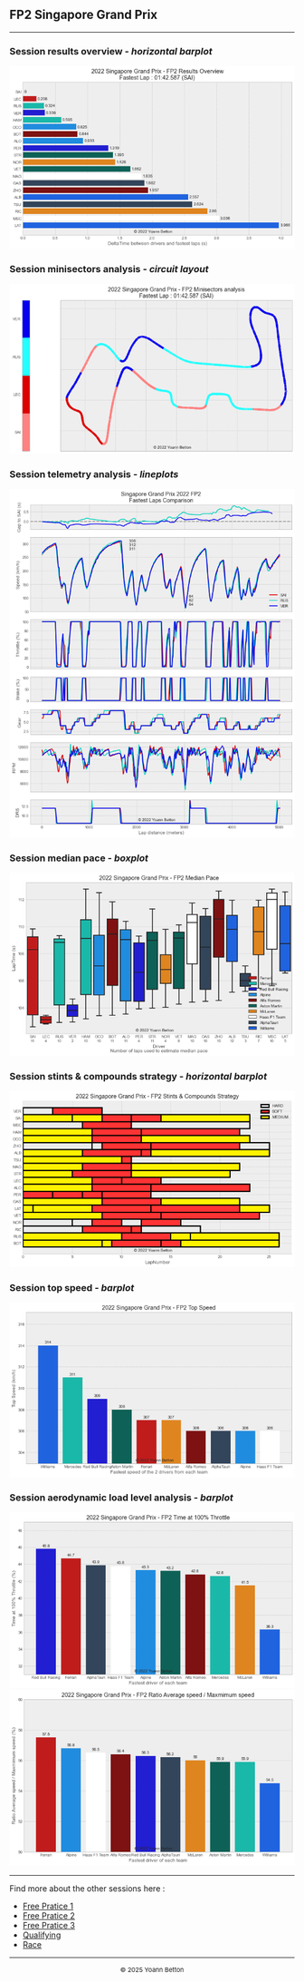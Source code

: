 ## FP2 Singapore Grand Prix

---

### Session results overview - *horizontal barplot*

<img src="/output/2022-10-02_Singapore_Grand_Prix/fp2_results_overview_white.png?raw=true"/>

### Session minisectors analysis - *circuit layout*

<img src="/output/2022-10-02_Singapore_Grand_Prix/fp2_minisectors_analysis_white.png?raw=true"/>

### Session telemetry analysis - *lineplots*

<img src="/output/2022-10-02_Singapore_Grand_Prix/fp2_telemetry_analysis_white.png?raw=true"/>

### Session median pace - *boxplot*

<img src="/output/2022-10-02_Singapore_Grand_Prix/fp2_median_pace_white.png?raw=true"/>

### Session stints & compounds strategy - *horizontal barplot*

<img src="/output/2022-10-02_Singapore_Grand_Prix/fp2_stints_compounds_stategy_white.png?raw=true"/>

### Session top speed - *barplot*

<img src="/output/2022-10-02_Singapore_Grand_Prix/topspeed_fp2_white.png?raw=true"/>

### Session aerodynamic load level analysis - *barplot*

<img src="/output/2022-10-02_Singapore_Grand_Prix/fp2_maximum_throttle_white.png?raw=true"/>

<img src="/output/2022-10-02_Singapore_Grand_Prix/fp2_speed_ratio_white.png?raw=true"/>

--- 

Find more about the other sessions here :
  - [Free Pratice 1](/page/FP1/2022-10-02_Singapore_Grand_Prix)  
  - [Free Pratice 2](/page/FP2/2022-10-02_Singapore_Grand_Prix) 
  - [Free Pratice 3](/page/FP3/2022-10-02_Singapore_Grand_Prix)
  - [Qualifying](/page/Qualifying/2022-10-02_Singapore_Grand_Prix) 
  - [Race](/page/Race/2022-10-02_Singapore_Grand_Prix)

---

<div style="text-align: center">
  <p style="font-size:11px">&copy; 2025 Yoann Betton</p>
</div>

<!-- ---

<p style="font-size:11px">Page generated from <a href="https://github.com/yoannbtn/yoannbtn.github.io">github.com/yoannbtn</a>.</p> -->